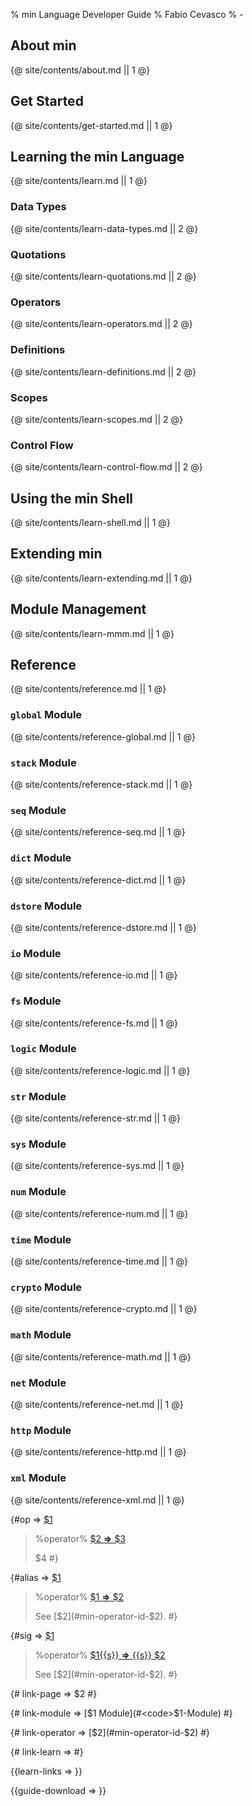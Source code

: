 % min Language Developer Guide
% Fabio Cevasco
% -

<style>
.reference-title {
  font-size: 120%;  
  font-weight: 600;
}
.min-terminal {
    -moz-background-clip: padding;
    -webkit-background-clip: padding-box;
    background-clip: padding-box;
    -webkit-border-radius: 3px;
    -moz-border-radius: 3px;
    border-radius: 3px;
    margin: 10px auto;
    padding: 2px 4px 0 4px;
    box-shadow: 0 1px 3px rgba(0, 0, 0, 0.1);
    text-shadow: 0 1px 0 rgba(255, 255, 255, 0.8);
    color: #eee;
    background-color: #222;
    border: 1px solid #ccc;
    white-space: pre;
    padding: 0 3px;
    border: 2px solid #999;
    border-top: 10px solid #999;
}
.min-terminal p {
  margin: 0 auto;  
}
.min-terminal p, .min-terminal p:first-child {
    margin-top: 0;
    margin-bottom: 0;
    text-shadow: none;
    font-weight: normal;
    font-family: "Source Code Pro", "Monaco", "DejaVu Sans Mono", "Courier New", monospace;
    font-size: 85%;
    color: #eee;
}
</style>

## About min

{@ site/contents/about.md || 1 @}

## Get Started

{@ site/contents/get-started.md || 1 @}

## Learning the min Language

{@ site/contents/learn.md || 1 @}

### Data Types

{@ site/contents/learn-data-types.md || 2 @}

### Quotations

{@ site/contents/learn-quotations.md || 2 @}

### Operators 

{@ site/contents/learn-operators.md || 2 @}

### Definitions

{@ site/contents/learn-definitions.md || 2 @}

### Scopes

{@ site/contents/learn-scopes.md || 2 @}

### Control Flow

{@ site/contents/learn-control-flow.md || 2 @}

## Using the min Shell

{@ site/contents/learn-shell.md || 1 @}

## Extending min

{@ site/contents/learn-extending.md || 1 @}

## Module Management

{@ site/contents/learn-mmm.md || 1 @}

## Reference

{@ site/contents/reference.md || 1 @}


### `global` Module

{@ site/contents/reference-global.md || 1 @}

### `stack` Module

{@ site/contents/reference-stack.md || 1 @}

### `seq` Module

{@ site/contents/reference-seq.md || 1 @}

### `dict` Module

{@ site/contents/reference-dict.md || 1 @}

### `dstore` Module

{@ site/contents/reference-dstore.md || 1 @}

### `io` Module

{@ site/contents/reference-io.md || 1 @}

### `fs` Module

{@ site/contents/reference-fs.md || 1 @}

### `logic` Module

{@ site/contents/reference-logic.md || 1 @}

### `str` Module

{@ site/contents/reference-str.md || 1 @}

### `sys` Module

{@ site/contents/reference-sys.md || 1 @}

### `num` Module

{@ site/contents/reference-num.md || 1 @}

### `time` Module

{@ site/contents/reference-time.md || 1 @}

### `crypto` Module

{@ site/contents/reference-crypto.md || 1 @}


### `math` Module

{@ site/contents/reference-math.md || 1 @}

### `net` Module

{@ site/contents/reference-net.md || 1 @}

### `http` Module

{@ site/contents/reference-http.md || 1 @}

### `xml` Module

{@ site/contents/reference-xml.md || 1 @}

{#op => 
<a id="min-operator-id-$1"></a>
[$1](class:reference-title)

> %operator%
> [ $2 **&rArr;** $3](class:kwd)
> 
> $4
 #}


{#alias => 
[$1](class:reference-title)

> %operator%
> [ $1 **&rArr;** $2](class:kwd)
> 
> See [$2](#min-operator-id-$2).
 #}

{#sig => 
[$1](class:reference-title) [](class:sigil)

> %operator%
> [ $1{{s}} **&rArr;** {{s}} $2](class:kwd)
> 
> See [$2](#min-operator-id-$2).
 #}

{# link-page => $2 #}

{# link-module => [$1 Module](#<code>$1</code>-Module) #}

{# link-operator => [$2](#min-operator-id-$2) #}

{# link-learn => #}

{{learn-links =>   }}

{{guide-download =>   }}
